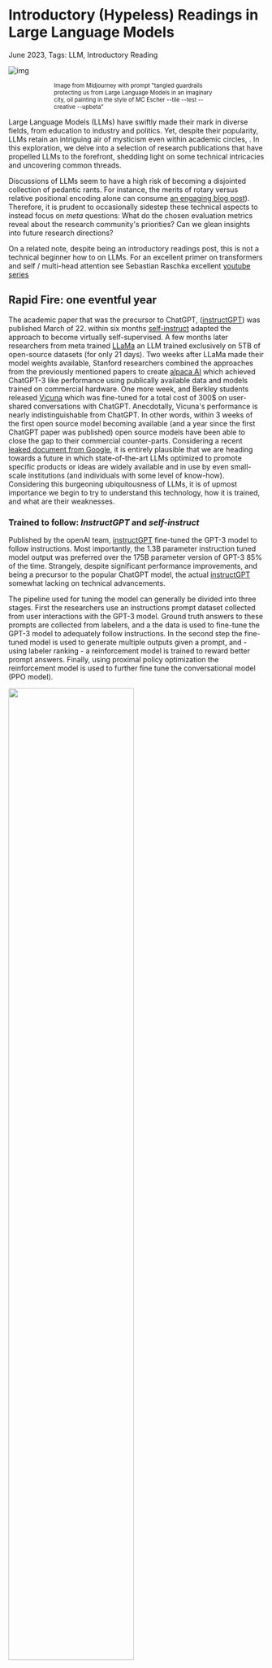# Introductory (Hypeless) Readings in Large Language Models

June 2023, Tags:  LLM, Introductory Reading

![img](./Blog/BlogImg/June2023_LLM2.png)
<p class="text-sm-center" style="margin:0em 8em 1em; font-size:0.8em">Image from Midjourney with prompt "tangled guardrails protecting us from Large Language Models in an imaginary city, oil painting in the style of MC Escher --tile --test --creative --upbeta"</p>


Large Language Models (LLMs) have swiftly made their mark in diverse fields, from education to industry and politics. Yet, despite their popularity, LLMs retain an intriguing air of mysticism even within academic circles, . In this exploration, we delve into a selection of research publications that have propelled LLMs to the forefront, shedding light on some technical intricacies and uncovering common threads.

Discussions of LLMs seem to have a high risk of becoming a disjointed collection of pedantic rants. For instance, the merits of rotary versus relative positional encoding alone can consume [an engaging blog post](https://blog.eleuther.ai/rotary-embeddings/)). Therefore, it is prudent to occasionally sidestep these technical aspects to instead focus on *meta* questions: What do the chosen evaluation metrics reveal about the research community's priorities? Can we glean insights into future research directions?

On a related note, despite being an introductory readings post, this is not a technical beginner how to on LLMs. For an excellent primer on transformers and self / multi-head attention see Sebastian Raschka
excellent [youtube series](https://www.youtube.com/watch?v=0PjHri8tc1c)  

## Rapid Fire: one eventful year 

The academic paper that was the precursor to ChatGPT, ([instructGPT](https://arxiv.org/pdf/2203.02155)) was published March of 22. within six months [self-instruct](https://arxiv.org/abs/2212.10560) adapted the approach to become virtually self-supervised. A few months later researchers from meta trained [LLaMa](https://arxiv.org/abs/2302.13971) an LLM trained exclusively on 5TB of open-source datasets (for only 21 days). Two weeks after LLaMa made their model weights available, Stanford researchers combined the approaches from the previously mentioned papers to create [alpaca AI](https://crfm.stanford.edu/2023/03/13/alpaca.html) which achieved ChatGPT-3 like performance using publically available data and models trained on commercial hardware. One more week, and Berkley students released [Vicuna](https://lmsys.org/blog/2023-03-30-vicuna/) which was fine-tuned for a total cost of 300$ on user-shared conversations with ChatGPT. Anecdotally,  Vicuna's performance is nearly indistinguishable from ChatGPT. In other words, within 3 weeks of the first open source model becoming available (and a year since the first ChatGPT paper was published) open source models have been able to close the gap to their commercial counter-parts. Considering a recent [leaked document from Google](https://www.semianalysis.com/p/google-we-have-no-moat-and-neither), it is entirely plausible that we are heading towards a future in which state-of-the-art LLMs optimized to promote specific products or ideas are widely available and in use by even small-scale institutions (and individuals with some level of know-how). Considering this burgeoning ubiquitousness of LLMs, it is of upmost importance we begin to try to understand this technology, how it is trained, and what are their weaknesses.  

### Trained to follow: *InstructGPT* and *self-instruct*

Published by the openAI team, [instructGPT](https://arxiv.org/pdf/2203.02155) fine-tuned the GPT-3 model to follow instructions. Most importantly, the 1.3B parameter instruction tuned model output was preferred over the 175B parameter version of GPT-3 85% of the time. Strangely, despite significant performance improvements, and being a precursor to the popular ChatGPT  model, the actual [instructGPT](https://arxiv.org/pdf/2203.02155) somewhat lacking on technical advancements.

The pipeline used for tuning the model can generally be divided into three stages. First the researchers use an instructions prompt dataset collected from user interactions with the GPT-3 model. Ground truth answers to these prompts are collected from labelers, and a the data is used to fine-tune the GPT-3 model to adequately follow instructions. In the second step the fine-tuned model is used to generate multiple outputs given a prompt, and - using labeler ranking - a reinforcement model is trained to reward better prompt answers. Finally, using proximal policy optimization the reinforcement model is used to further fine tune the conversational model (PPO model).

<img src="./Blog/BlogFiles/June2023_LLM/instructGPT.png" style="width:70%;"></img>
<p class="text-sm-center" style="margin:0em 8em 1em; font-size:0.8em">Taken from <a href="https://arxiv.org/pdf/2203.02155">instructGPT</a>. Comparison between the baseline GPT-3 model, the baseline when prompted to follow instructions, the instruction fine-tuned model (SFT), and model further tuned with PPO and with pretrained gradiant mixing (ptx).</p>

Considering this training pipeline, a few  observations become apparent. First and foremost, the reinforcement model has no access to "ground truth" information. Therefore, the observed performance improvements between chatGPT and GPT-3 are likely due to stylistic alignment with user expectations rather than changes in the content of the answers.  This is further supported by an increase in hallucinations between the fine-tuned (SFT) and PPO-tuned model.  The overall drop in hallucination between the baseline GPT-3 and all other models can perhaps be attributed to the addition of the instruction "if you do not know, say *I don't know*" to the prompts. This is further inforced when breaking down answers to either truthful or truthful and informative.

<img src="./Blog/BlogFiles/June2023_LLM/instructGPT_truthfulness.png" style="width:30%;"></img>
<p class="text-sm-center" style="margin:0em 8em 1em; font-size:0.8em;">Taken from <a href="https://arxiv.org/pdf/2203.02155">instructGPT</a>. Grey bars indicate truthfulness, colored bard indicate truthfulness and informativeness (percentage). Tuned models were more truthful, but not neceserarly more informative.</p>

In conclusion, while ChatGPT achieved widespread notoriety and propelled openAI into a house-hold name status. The main improvements upon GPT-3 were mostly achieved by **fine-tuning for stylistic alignment rather than the core technology** behind these models. This is especially interesting considering [self-instruct](https://arxiv.org/abs/2212.10560) achieved similar performance despite doing away with all stages in the instructGPT pipeline except for the very first.

Instead of using human labeling to train a reinforcement model, [self-instruct](https://arxiv.org/abs/2212.10560) simply extended the supervised training stage with a lot more data. Surprisingly however, this data was collected by prompting the LLM itself rather than using human input. The researchers used seed data of 175 instructions and answers, the LLM was then prompted to generate similar instructions, discarding any that were too similar to ones that were previously collected, until they had a total of ~52K instructions and answers. When exploring a small sample set, the authors reported that only 54% of the generated instruction answer pairs described a valid task with valid and acceptable input.   

### Open Sourcing LLMs

Employing similar pipelines to those discussed above, Meta AI trained  another LLM called [LLaMa](https://arxiv.org/abs/2302.13971). Both the model weights and training data were made available to the community. Allowing for close and systematic evaluation. Indeed, the paper includes evaluations on over 25 data-sets.

One clear result is that despite LLMs generalizing well to new tasks and context, having similar training and testing data is crucial; [Minreva](https://openreview.net/pdf?id=IFXTZERXdM7), an extension of PaLM that was tuned on Arxiv and Math Web Pages, outperformed [LLaMa](https://arxiv.org/abs/2302.13971) on middle and highschool math problems. However, LLaMa which was trained on Github (4.5% of total training data) and Stack Exchange (2%) outperformed all other models on coding benchmarks.

The [LLaMa](https://arxiv.org/abs/2302.13971)  also included toxicity and carbon footprint evaluations. While the authors did not discuss in depth how to elevate concerns relating to these benchmarks, normalizing the reporting of these results is a step in the right direction.

In total the authors estimate that training the LLaMa model released 1015 tons of CO<sub>2</sub> almost 150 times the 6.8 tons average annual emission of an EU citizen. This puts the current LLM arms race into an interesting perspective. As always, progress comes at a price. However, in the case of LLaMa, the availability of the weights enabled further extensions of the model. Allowing the research community to make further use of the the trained model.

Two week after the the weights of LLaMA were released, researchers from stanford released Alpaca, a model that used  [self-instruct](https://arxiv.org/abs/2212.10560) to fine tune the weights. A week after that Vicuna which fine tuned the weights further was released. A [leaked document from Google](https://www.semianalysis.com/p/google-we-have-no-moat-and-neither) seems to suggest that these open source model are viewed as serious competitors of both Google and OpenAI models. Indeed, with the recent release of the Guanaco model (fined tuned Alpaca LLM, the fine tuning QLoRA method requires only 24 hours training on a single 48GB GPU) it seems as if open source LLMs are now indistinguishable from chatGPT performance wise. 

<img src="./Blog/BlogFiles/June2023_LLM/openLLMs.png" style="width:70%;"></img>
<p class="text-sm-center" style="margin:0em 8em 1em; font-size:0.8em;">From a leaked Google document titled "we have no moat, and neither does OpenAI".</p>

## What are the limits of LLMs?

Examining the functional capacities of LLMs, it proves valuable to set aside abstract contemplations surrounding consciousness and focus on a practical assessment. Notably, LLMs, as a whole, [struggle with even basic math and logic questions](https://arxiv.org/abs/2302.13971), things like apparent reasoning  capabilities are called into question. Recently researchers have began conducting [these kinds of evaluations](https://arxiv.org/pdf/2306.05836.pdf). Results seem to suggest that LLMs are only capable of correlation, and "reasoning" does not generalize even when simply perturbing variable names to perform out-of-distribution tasks.

As tempting as it might be to go down the rabbit-hole of Humean definition of causality, and argue that human reasoning is also mere correlation. The fact remains that these results show a clear shortcoming of LLMs. Some researchers have argued that [emergent abilities](https://github.com/Mooler0410/LLMsPracticalGuid) such as specific types of reasoning can suddenly appear once the model complexity reaches a certain level. However, formalizing a research programme based on these theories is difficult, and accepting these limitations remains the most pragmatic moves. 

Overall, LLMs seem to be highly capable of performing many common tasks (today, an LLM assists most of my writing). Personally, I find a responsive free copy-editor more useful than a hypothetical 

## Where do we go from here?

Lilian Weng, the chief safety officer at openAI wrote an [incredible blog post](https://lilianweng.github.io/posts/2023-06-23-agent/) that echos many arguments being made by researchers trying to put [practical guidelines for making the most out of LLM](https://github.com/Mooler0410/LLMsPracticalGuide). 

First and foremost, it has been observed that certain approaches that require Language Model Models (LLMs) to explicitly state their internal reasoning and processes tend to enhance performance. This can be achieved through methods such as [ReAct](https://arxiv.org/abs/2210.03629), [Reflexion](https://arxiv.org/abs/2303.11366), and [Chain of Hindsight](https://arxiv.org/abs/2302.02676), where the LLM articulates its reasoning after completing each sub-task within a complex goal. Alternatively, approaches like [Chain of Thought](https://arxiv.org/abs/2201.11903) and [Tree of Thought](https://arxiv.org/abs/2305.10601) involve the LLM expressing its initial plan at the outset.

Secondly, while LLMs are undeniably powerful tools, their true potential shines brightest in scenarios characterized by limited data, noise, and tasks that lack well-defined formalization. However, in other circumstances, specialized deep learning models trained for specific and narrow tasks continue to outperform LLMs.

<img src="./Blog/BlogFiles/June2023_LLM/decisionTree.png" style="width:70%;"></img>
<p class="text-sm-center" style="margin:0em 8em 1em; font-size:0.8em;">When should one use LLMs? From  <a href="https://github.com/Mooler0410/LLMsPracticalGuide">(Yang et al 2023).</a></p>

One interesting option is combining the best of both worlds by defining the specialized models as tools that the LLM can invoke when necessary. [HuggingGPT](https://huggingface.co/spaces/microsoft/HuggingGPT) and [Gorrilla](https://gorilla.cs.berkeley.edu/) demonstrate how useful these tools can be for completing complex multi-modal tasks. Access to search engines can help alleviate  
  
<img src="./Blog/BlogFiles/June2023_LLM/HuggingGPT.png" style="width:70%;"></img>
<p class="text-sm-center" style="margin:0em 8em 1em; font-size:0.8em;"> Integrating the 53 most popular huggingFace APIs into ChatGPT. From  <a href="https://huggingface.co/spaces/microsoft/HuggingGPT">HuggingGPT</a>.</p>

## Final Musings
### Panik?  <img src="./assets/panik.png" style="height:2em;display:inline"></img>

Paradoxically, I find SciFi stories are often candid reflections of the authors' (and by extension a larger community) psyche. This makes SciFi a terrible guide to anyoe looking for potential misuses of LLMs. While a lot of media attention focuses on SkyNet and singularity scenarios, the real impact of LLMs will probably be first felt by smaller communities online and in the global south. Fake news have plagued gubernatorial elections in Indonesia since at least 2014, and have arguably profoundly influenced politics in the 4th most populated country in the world. Nowadays anyone with a commercial laptop can spin up an army of fake profiles and use LLMs push specific political views, or conduct astroturfing on a massive scale.

While regulation is necessary, meaningful enforcement remains a challenge. Luckily [LLMs for fact-checking](https://arxiv.org/abs/2210.08726) are already an active field of research.

Paradoxically, I find that science fiction narratives often serve as sincere reflections of cultural anxieties, with the caveat that not every community has access to the medium of a hollywood franchise. Consequently, although much attention is given to science fiction scenarios (à la singularity and rise of the machine), the true impact of LLMs will likely be initially experienced by smaller online communities and those in the global south. In Indonesia, for instance, the issue of fake news has plagued gubernatorial elections since at least 2014, exerting a profound influence on the politics the 4th most populated country on earth. With the recent advancement discussed above, anyone equipped with a commercial laptop can easily deploy a multitude of fabricated profiles and exploit LLMs to propagate specific political ideologies or engage in large-scale astroturfing.

While regulatory measures are imperative, effectively enforcing them remains a considerable challenge. Fortunately, the field of research dedicated to employing [LLMs for fact-checking](https://arxiv.org/abs/2210.08726)  purposes is already active and holds promise.

### One last thing

LLMs are already being used to automate lead generation and sales. Studying these applications of LLMs, I have recently stumbled upon "prompt injection". One wonders if a new arms race to secure and hack LLMs is already underway.

<img src="./Blog/BlogFiles/June2023_LLM/promptInject.png" src="width:30%;"></img>
<p class="text-sm-center" style="margin:0em 8em 1em; font-size:0.8em;"> Injecting commands in white font and hidden text to confuse LLM is the new sport on Techie Twitter.</p>


#### Footnotes
<p style="font-size:0.8em">
<ol>
<li> This is especially an worrying as if, for instance, a facial recognition system places you in the crosshairs of a police investigation your lawyer can not ask for a suppression hearing, and there is no opportunity for cross examination.</li>
<li> The document does specify however that traditional "terms of service" are inadequate and that users are entitled to transparent and easy mechanisms to control how their data is used.</li>
</ol>
</p>
